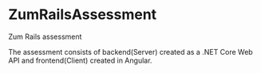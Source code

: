 # ZumRailsAssessment
Zum Rails assessment


The assessment consists of backend(Server) created as a .NET Core Web API and frontend(Client) created in Angular.